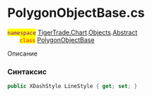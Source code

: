 
# PolygonObjectBase.cs
<mark style="color:purple;">`namespace`</mark> [TigerTrade.Chart](../../../../../TigerTrade.Chart.md).[Objects](../../../../../TigerTrade.Chart/Objects.md).[Abstract](../../../../../TigerTrade.Chart/Objects/Abstract.md)  
&nbsp;&nbsp;&nbsp;&nbsp;&nbsp;&nbsp;&nbsp;<mark style="color:red;">`class`</mark> [PolygonObjectBase](../../PolygonObjectBase.cs.md)

Описание

### Синтаксис
```csharp
public XDashStyle LineStyle { get; set; }
```
